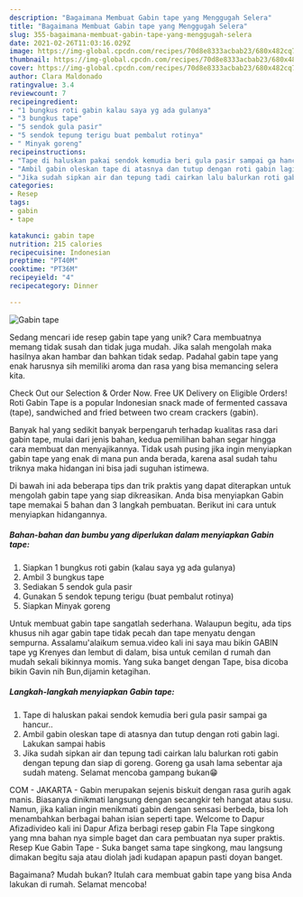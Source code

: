 ```yaml
---
description: "Bagaimana Membuat Gabin tape yang Menggugah Selera"
title: "Bagaimana Membuat Gabin tape yang Menggugah Selera"
slug: 355-bagaimana-membuat-gabin-tape-yang-menggugah-selera
date: 2021-02-26T11:03:16.029Z
image: https://img-global.cpcdn.com/recipes/70d8e8333acbab23/680x482cq70/gabin-tape-foto-resep-utama.jpg
thumbnail: https://img-global.cpcdn.com/recipes/70d8e8333acbab23/680x482cq70/gabin-tape-foto-resep-utama.jpg
cover: https://img-global.cpcdn.com/recipes/70d8e8333acbab23/680x482cq70/gabin-tape-foto-resep-utama.jpg
author: Clara Maldonado
ratingvalue: 3.4
reviewcount: 7
recipeingredient:
- "1 bungkus roti gabin kalau saya yg ada gulanya"
- "3 bungkus tape"
- "5 sendok gula pasir"
- "5 sendok tepung terigu buat pembalut rotinya"
- " Minyak goreng"
recipeinstructions:
- "Tape di haluskan pakai sendok kemudia beri gula pasir sampai ga hancur.."
- "Ambil gabin oleskan tape di atasnya dan tutup dengan roti gabin lagi. Lakukan sampai habis"
- "Jika sudah sipkan air dan tepung tadi cairkan lalu balurkan roti gabin dengan tepung dan siap di goreng. Goreng ga usah lama sebentar aja sudah mateng. Selamat mencoba gampang bukan😁"
categories:
- Resep
tags:
- gabin
- tape

katakunci: gabin tape 
nutrition: 215 calories
recipecuisine: Indonesian
preptime: "PT40M"
cooktime: "PT36M"
recipeyield: "4"
recipecategory: Dinner

---
```



![Gabin tape](https://img-global.cpcdn.com/recipes/70d8e8333acbab23/680x482cq70/gabin-tape-foto-resep-utama.jpg)

Sedang mencari ide resep gabin tape yang unik? Cara membuatnya memang tidak susah dan tidak juga mudah. Jika salah mengolah maka hasilnya akan hambar dan bahkan tidak sedap. Padahal gabin tape yang enak harusnya sih memiliki aroma dan rasa yang bisa memancing selera kita.

Check Out our Selection &amp; Order Now. Free UK Delivery on Eligible Orders! Roti Gabin Tape is a popular Indonesian snack made of fermented cassava (tape), sandwiched and fried between two cream crackers (gabin).

Banyak hal yang sedikit banyak berpengaruh terhadap kualitas rasa dari gabin tape, mulai dari jenis bahan, kedua pemilihan bahan segar hingga cara membuat dan menyajikannya. Tidak usah pusing jika ingin menyiapkan gabin tape yang enak di mana pun anda berada, karena asal sudah tahu triknya maka hidangan ini bisa jadi suguhan istimewa.


Di bawah ini ada beberapa tips dan trik praktis yang dapat diterapkan untuk mengolah gabin tape yang siap dikreasikan. Anda bisa menyiapkan Gabin tape memakai 5 bahan dan 3 langkah pembuatan. Berikut ini cara untuk menyiapkan hidangannya.

<!--inarticleads1-->

##### Bahan-bahan dan bumbu yang diperlukan dalam menyiapkan Gabin tape:

1. Siapkan 1 bungkus roti gabin (kalau saya yg ada gulanya)
1. Ambil 3 bungkus tape
1. Sediakan 5 sendok gula pasir
1. Gunakan 5 sendok tepung terigu (buat pembalut rotinya)
1. Siapkan  Minyak goreng


Untuk membuat gabin tape sangatlah sederhana. Walaupun begitu, ada tips khusus nih agar gabin tape tidak pecah dan tape menyatu dengan sempurna. Assalamu&#39;alaikum semua.video kali ini saya mau bikin GABIN tape yg Krenyes dan lembut di dalam, bisa untuk cemilan d rumah dan mudah sekali bikinnya momis. Yang suka banget dengan Tape, bisa dicoba bikin Gavin nih Bun,dijamin ketagihan. 

<!--inarticleads2-->

##### Langkah-langkah menyiapkan Gabin tape:

1. Tape di haluskan pakai sendok kemudia beri gula pasir sampai ga hancur..
1. Ambil gabin oleskan tape di atasnya dan tutup dengan roti gabin lagi. Lakukan sampai habis
1. Jika sudah sipkan air dan tepung tadi cairkan lalu balurkan roti gabin dengan tepung dan siap di goreng. Goreng ga usah lama sebentar aja sudah mateng. Selamat mencoba gampang bukan😁


COM - JAKARTA - Gabin merupakan sejenis biskuit dengan rasa gurih agak manis. Biasanya dinikmati langsung dengan secangkir teh hangat atau susu. Namun, jika kalian ingin menikmati gabin dengan sensasi berbeda, bisa loh menambahkan berbagai bahan isian seperti tape. Welcome to Dapur Afizadivideo kali ini Dapur Afiza berbagi resep gabin Fla Tape singkong yang mna bahan nya simple baget dan cara pembuatan nya super praktis. Resep Kue Gabin Tape - Suka banget sama tape singkong, mau langsung dimakan begitu saja atau diolah jadi kudapan apapun pasti doyan banget. 

Bagaimana? Mudah bukan? Itulah cara membuat gabin tape yang bisa Anda lakukan di rumah. Selamat mencoba!
